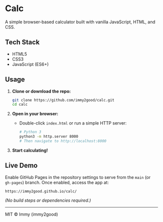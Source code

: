 # Calc

A simple browser-based calculator built with vanilla JavaScript, HTML, and CSS.

## Tech Stack

* HTML5
* CSS3
* JavaScript (ES6+)

## Usage

1. **Clone or download the repo:**

   ```bash
   git clone https://github.com/immy2good/calc.git
   cd calc
   ```
2. **Open in your browser:**

   * Double-click `index.html` or run a simple HTTP server:

     ```bash
     # Python 3
     python3 -m http.server 8000
     # Then navigate to http://localhost:8000
     ```
3. **Start calculating!**

## Live Demo

Enable GitHub Pages in the repository settings to serve from the `main` (or `gh-pages`) branch. Once enabled, access the app at:

```
https://immy2good.github.io/calc/
```

*(No build steps or dependencies required.)*

---

MIT © Immy (immy2good)
